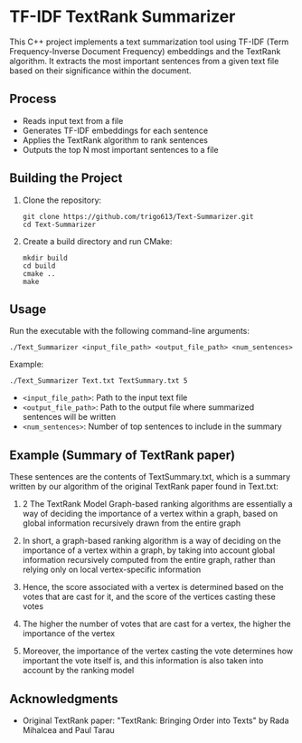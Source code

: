 # TF-IDF TextRank Summarizer

This C++ project implements a text summarization tool using TF-IDF (Term Frequency-Inverse Document Frequency) embeddings and the TextRank algorithm. It extracts the most important sentences from a given text file based on their significance within the document.

## Process

- Reads input text from a file
- Generates TF-IDF embeddings for each sentence
- Applies the TextRank algorithm to rank sentences
- Outputs the top N most important sentences to a file

## Building the Project

1. Clone the repository:
   ```
   git clone https://github.com/trigo613/Text-Summarizer.git
   cd Text-Summarizer
   ```

2. Create a build directory and run CMake:
   ```
   mkdir build
   cd build
   cmake ..
   make
   ```

## Usage

Run the executable with the following command-line arguments:

```
./Text_Summarizer <input_file_path> <output_file_path> <num_sentences>
```

Example:
```
./Text_Summarizer Text.txt TextSummary.txt 5
```

- `<input_file_path>`: Path to the input text file
- `<output_file_path>`: Path to the output file where summarized sentences will be written
- `<num_sentences>`: Number of top sentences to include in the summary



## Example (Summary of TextRank paper)

These sentences are the contents of TextSummary.txt, which is a summary written by our algorithm of the original TextRank paper found in Text.txt:

1) 2 The TextRank Model Graph-based ranking algorithms are essentially a way of deciding the importance of a vertex within a graph, based on global information recursively drawn from the entire graph

2) In short, a graph-based ranking algorithm is a way of deciding on the importance of a vertex within a graph, by taking into account global information recursively computed from the entire graph, rather than relying only on local vertex-specific information

3) Hence, the score associated with a vertex is determined based on the votes that are cast for it, and the score of the vertices casting these votes

4) The higher the number of votes that are cast for a vertex, the higher the importance of the vertex

5) Moreover, the importance of the vertex casting the vote determines how important the vote itself is, and this information is also taken into account by the ranking model


## Acknowledgments

- Original TextRank paper: "TextRank: Bringing Order into Texts" by Rada Mihalcea and Paul Tarau

